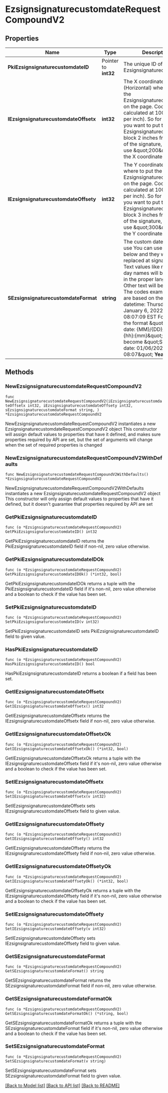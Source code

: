 # EzsignsignaturecustomdateRequestCompoundV2

## Properties

Name | Type | Description | Notes
------------ | ------------- | ------------- | -------------
**PkiEzsignsignaturecustomdateID** | Pointer to **int32** | The unique ID of the Ezsignsignaturecustomdate | [optional] 
**IEzsignsignaturecustomdateOffsetx** | **int32** | The X coordinate (Horizontal) where to put the Ezsignsignaturecustomdate on the page.  Coordinate is calculated at 100dpi (dot per inch). So for example, if you want to put the Ezsignsignaturecustomdate block 2 inches from the left of the signature, you would use \&quot;200\&quot; for the X coordinate. | 
**IEzsignsignaturecustomdateOffsety** | **int32** | The Y coordinate (Vertical) where to put the Ezsignsignaturecustomdate on the page.  Coordinate is calculated at 100dpi (dot per inch). So for example, if you want to put the Ezsignsignaturecustomdate block 3 inches from the top of the signature, you would use \&quot;300\&quot; for the Y coordinate. | 
**SEzsignsignaturecustomdateFormat** | **string** | The custom date format to use  You can use the codes below and they will be replaced at signature time. Text values like month and day names will be rendered in the proper language. Other text will be left as-is.  The codes examples below are based on the following datetime: Thursday, January 6, 2022 at 08:07:09 EST  For example, the format \&quot;Signature date: {MM}/{DD}/{YYYY} {hh}:{mm}\&quot; would become \&quot;Signature date: 01/06/2022 08:07\&quot;  **Year**  | Code | Example | | - | - | | {YYYY} | 2022 | | {YY} | 22 |  **Month**  | Code | Example | | - | - | | {MonthCapitalize} | Janvier | | {Month} | janvier | | {MM} | 01 | | {M} | 1 |  **Day**  | Code | Example | | - | - | | {DayCapitalize} | Jeudi | | {Day} | jeudi | | {DD} | 06 | | {D} | 6 |  **Hour**  | Code | Example | | - | - | | {hh} | 08 |  **Minute**  | Code | Example | | - | - | | {mm} | 07 |  **Second**  | Code | Example | | - | - | | {ss} | 09 |        **Timezone**  | Code | Example | | - | - | | {Z} | EST |       **Time**  | Code | Example | | - | - | | {Time} | 08:07:09 |   | {TimeZ} | 08:07:09 EST |     **Date**  | Code | Example | | - | - | | {Date} | 2022-01-06 |   | {DateText} | 1er Janvier 2022 |  **Full**  | Code | Example | | - | - | | {DateTime} | 2022-01-06 08:07:09 |   | {DateTimeZ} | 2022-01-06 08:07:09 EST |  | 

## Methods

### NewEzsignsignaturecustomdateRequestCompoundV2

`func NewEzsignsignaturecustomdateRequestCompoundV2(iEzsignsignaturecustomdateOffsetx int32, iEzsignsignaturecustomdateOffsety int32, sEzsignsignaturecustomdateFormat string, ) *EzsignsignaturecustomdateRequestCompoundV2`

NewEzsignsignaturecustomdateRequestCompoundV2 instantiates a new EzsignsignaturecustomdateRequestCompoundV2 object
This constructor will assign default values to properties that have it defined,
and makes sure properties required by API are set, but the set of arguments
will change when the set of required properties is changed

### NewEzsignsignaturecustomdateRequestCompoundV2WithDefaults

`func NewEzsignsignaturecustomdateRequestCompoundV2WithDefaults() *EzsignsignaturecustomdateRequestCompoundV2`

NewEzsignsignaturecustomdateRequestCompoundV2WithDefaults instantiates a new EzsignsignaturecustomdateRequestCompoundV2 object
This constructor will only assign default values to properties that have it defined,
but it doesn't guarantee that properties required by API are set

### GetPkiEzsignsignaturecustomdateID

`func (o *EzsignsignaturecustomdateRequestCompoundV2) GetPkiEzsignsignaturecustomdateID() int32`

GetPkiEzsignsignaturecustomdateID returns the PkiEzsignsignaturecustomdateID field if non-nil, zero value otherwise.

### GetPkiEzsignsignaturecustomdateIDOk

`func (o *EzsignsignaturecustomdateRequestCompoundV2) GetPkiEzsignsignaturecustomdateIDOk() (*int32, bool)`

GetPkiEzsignsignaturecustomdateIDOk returns a tuple with the PkiEzsignsignaturecustomdateID field if it's non-nil, zero value otherwise
and a boolean to check if the value has been set.

### SetPkiEzsignsignaturecustomdateID

`func (o *EzsignsignaturecustomdateRequestCompoundV2) SetPkiEzsignsignaturecustomdateID(v int32)`

SetPkiEzsignsignaturecustomdateID sets PkiEzsignsignaturecustomdateID field to given value.

### HasPkiEzsignsignaturecustomdateID

`func (o *EzsignsignaturecustomdateRequestCompoundV2) HasPkiEzsignsignaturecustomdateID() bool`

HasPkiEzsignsignaturecustomdateID returns a boolean if a field has been set.

### GetIEzsignsignaturecustomdateOffsetx

`func (o *EzsignsignaturecustomdateRequestCompoundV2) GetIEzsignsignaturecustomdateOffsetx() int32`

GetIEzsignsignaturecustomdateOffsetx returns the IEzsignsignaturecustomdateOffsetx field if non-nil, zero value otherwise.

### GetIEzsignsignaturecustomdateOffsetxOk

`func (o *EzsignsignaturecustomdateRequestCompoundV2) GetIEzsignsignaturecustomdateOffsetxOk() (*int32, bool)`

GetIEzsignsignaturecustomdateOffsetxOk returns a tuple with the IEzsignsignaturecustomdateOffsetx field if it's non-nil, zero value otherwise
and a boolean to check if the value has been set.

### SetIEzsignsignaturecustomdateOffsetx

`func (o *EzsignsignaturecustomdateRequestCompoundV2) SetIEzsignsignaturecustomdateOffsetx(v int32)`

SetIEzsignsignaturecustomdateOffsetx sets IEzsignsignaturecustomdateOffsetx field to given value.


### GetIEzsignsignaturecustomdateOffsety

`func (o *EzsignsignaturecustomdateRequestCompoundV2) GetIEzsignsignaturecustomdateOffsety() int32`

GetIEzsignsignaturecustomdateOffsety returns the IEzsignsignaturecustomdateOffsety field if non-nil, zero value otherwise.

### GetIEzsignsignaturecustomdateOffsetyOk

`func (o *EzsignsignaturecustomdateRequestCompoundV2) GetIEzsignsignaturecustomdateOffsetyOk() (*int32, bool)`

GetIEzsignsignaturecustomdateOffsetyOk returns a tuple with the IEzsignsignaturecustomdateOffsety field if it's non-nil, zero value otherwise
and a boolean to check if the value has been set.

### SetIEzsignsignaturecustomdateOffsety

`func (o *EzsignsignaturecustomdateRequestCompoundV2) SetIEzsignsignaturecustomdateOffsety(v int32)`

SetIEzsignsignaturecustomdateOffsety sets IEzsignsignaturecustomdateOffsety field to given value.


### GetSEzsignsignaturecustomdateFormat

`func (o *EzsignsignaturecustomdateRequestCompoundV2) GetSEzsignsignaturecustomdateFormat() string`

GetSEzsignsignaturecustomdateFormat returns the SEzsignsignaturecustomdateFormat field if non-nil, zero value otherwise.

### GetSEzsignsignaturecustomdateFormatOk

`func (o *EzsignsignaturecustomdateRequestCompoundV2) GetSEzsignsignaturecustomdateFormatOk() (*string, bool)`

GetSEzsignsignaturecustomdateFormatOk returns a tuple with the SEzsignsignaturecustomdateFormat field if it's non-nil, zero value otherwise
and a boolean to check if the value has been set.

### SetSEzsignsignaturecustomdateFormat

`func (o *EzsignsignaturecustomdateRequestCompoundV2) SetSEzsignsignaturecustomdateFormat(v string)`

SetSEzsignsignaturecustomdateFormat sets SEzsignsignaturecustomdateFormat field to given value.



[[Back to Model list]](../README.md#documentation-for-models) [[Back to API list]](../README.md#documentation-for-api-endpoints) [[Back to README]](../README.md)


